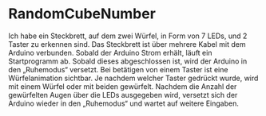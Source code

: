 # RandomCubeNumber

Ich habe ein Steckbrett, auf dem zwei Würfel, in Form von 7 LEDs, und 2 Taster zu erkennen sind. Das Steckbrett ist über mehrere Kabel mit dem Arduino verbunden. Sobald der Arduino Strom erhält, läuft ein Startprogramm ab. Sobald dieses abgeschlossen ist, wird der Arduino in den „Ruhemodus“ versetzt. Bei betätigen von einem Taster ist eine Würfelanimation sichtbar. Je nachdem welcher Taster gedrückt wurde, wird mit einem Würfel oder mit beiden gewürfelt. Nachdem die Anzahl der gewürfelten Augen über die LEDs ausgegeben wird, versetzt sich der Arduino wieder in den „Ruhemodus“ und wartet auf weitere Eingaben.
